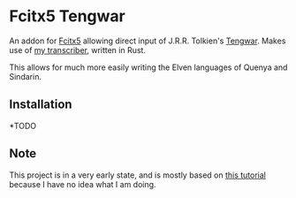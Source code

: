 # Fcitx5 Tengwar

An addon for [Fcitx5](https://github.com/fcitx/fcitx5) allowing direct input of J.R.R. Tolkien's [Tengwar](https://tolkiengateway.net/wiki/Tengwar).
Makes use of [my transcriber](https://github.com/Yaulendil/tengwar-rs), written in Rust.

This allows for much more easily writing the Elven languages of Quenya and Sindarin.


## Installation

*TODO


## Note

This project is in a very early state, and is mostly based on [this tutorial](https://www.fcitx-im.org/wiki/Develop_an_simple_input_method) because I have no idea what I am doing.
